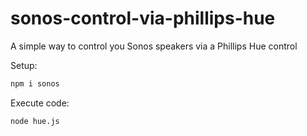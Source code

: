 # sonos-control-via-phillips-hue
A simple way to control you Sonos speakers via a Phillips Hue control

Setup:

```bash
npm i sonos

```
Execute code:

```bash
node hue.js

```


